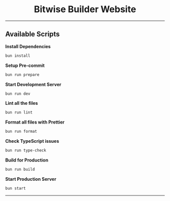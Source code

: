 <h1 align="center">
  Bitwise Builder Website
</h1>

---

## Available Scripts

**Install Dependencies**

```bash
bun install
```

**Setup Pre-commit**

```bash
bun run prepare
```

**Start Development Server**

```bash
bun run dev
```

**Lint all the files**

```bash
bun run lint
```

**Format all files with Prettier**

```bash
bun run format
```

**Check TypeScript issues**

```bash
bun run type-check
```

**Build for Production**

```bash
bun run build
```

**Start Production Server**

```bash
bun start
```

---
